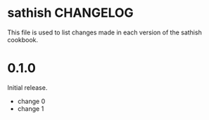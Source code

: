 # sathish CHANGELOG

This file is used to list changes made in each version of the sathish cookbook.

# 0.1.0

Initial release.

- change 0
- change 1

